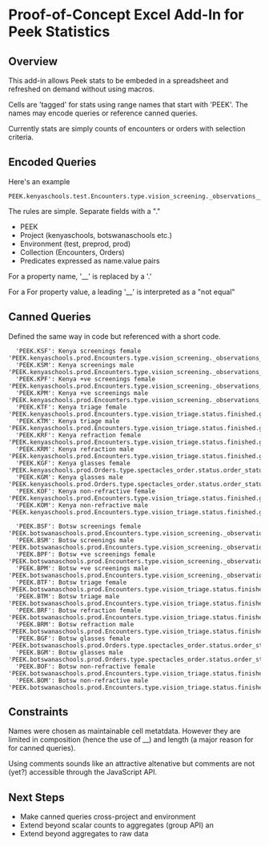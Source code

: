 # Proof-of-Concept Excel Add-In for Peek Statistics

## Overview
This add-in allows Peek stats to be embeded in a spreadsheet and refreshed on demand without using macros.

Cells are 'tagged' for stats using range names that start with 'PEEK'. The names may encode queries or reference canned queries.

Currently stats are simply counts of encounters or orders with selection criteria.

## Encoded Queries

Here's an example

    PEEK.kenyaschools.test.Encounters.type.vision_screening._observations__gender.female
  
The rules are simple. Separate fields with a "."

* PEEK
* Project (kenyaschools, botswanaschools etc.)
* Environment (test, preprod, prod)
* Collection (Encounters, Orders)
* Predicates expressed as name.value pairs

For a property name, '__' is replaced by a '.'

For a For property value, a leading '__' is interpreted as a "not equal"


## Canned Queries

Defined the same way in code but referenced with a short code.


      'PEEK.KSF': Kenya screenings female     'PEEK.kenyaschools.prod.Encounters.type.vision_screening._observations__gender.female',
      'PEEK.KSM': Kenya screenings male       'PEEK.kenyaschools.prod.Encounters.type.vision_screening._observations__gender.male',
      'PEEK.KPF': Kenya +ve screenings female 'PEEK.kenyaschools.prod.Encounters.type.vision_screening._observations__gender.female._observations__healthy_eyes.false',
      'PEEK.KPM': Kenya +ve screenings male   'PEEK.kenyaschools.prod.Encounters.type.vision_screening._observations__gender.male._observations__healthy_eyes.false',
      'PEEK.KTF': Kenya triage female         'PEEK.kenyaschools.prod.Encounters.type.vision_triage.status.finished.gender.female',
      'PEEK.KTM': Kenya triage male           'PEEK.kenyaschools.prod.Encounters.type.vision_triage.status.finished.gender.male',
      'PEEK.KRF': Kenya refraction female     'PEEK.kenyaschools.prod.Encounters.type.vision_triage.status.finished.gender.female._observations__triage_outcome_refraction.__triage_outcome_refraction_none',
      'PEEK.KRM': Kenya refraction male       'PEEK.kenyaschools.prod.Encounters.type.vision_triage.status.finished.gender.male._observations__triage_outcome_refraction.__triage_outcome_refraction_none',
      'PEEK.KGF': Kenya glasses female        'PEEK.kenyaschools.prod.Orders.type.spectacles_order.status.order_status_dispensed.gender.female',
      'PEEK.KGM': Kenya glasses male          'PEEK.kenyaschools.prod.Orders.type.spectacles_order.status.order_status_dispensed.gender.male',
      'PEEK.KOF': Kenya non-refractive female 'PEEK.kenyaschools.prod.Encounters.type.vision_triage.status.finished.gender.female._observations__healthy_eyes.false._observations__triage_outcome_refraction.triage_outcome_refraction_none',
      'PEEK.KOM': Kenya non-refractive male   'PEEK.kenyaschools.prod.Encounters.type.vision_triage.status.finished.gender.male._observations__healthy_eyes.false._observations__triage_outcome_refraction.triage_outcome_refraction_none',
  
      'PEEK.BSF': Botsw screenings female     'PEEK.botswanaschools.prod.Encounters.type.vision_screening._observations__gender.female',
      'PEEK.BSM': Botsw screenings male       'PEEK.botswanaschools.prod.Encounters.type.vision_screening._observations__gender.male',
      'PEEK.BPF': Botsw +ve screenings female 'PEEK.botswanaschools.prod.Encounters.type.vision_screening._observations__gender.female._observations__healthy_eyes.false',
      'PEEK.BPM': Botsw +ve screenings male   'PEEK.botswanaschools.prod.Encounters.type.vision_screening._observations__gender.male._observations__healthy_eyes.false',
      'PEEK.BTF': Botsw triage female         'PEEK.botswanaschools.prod.Encounters.type.vision_triage.status.finished.gender.female',
      'PEEK.BTM': Botsw triage male           'PEEK.botswanaschools.prod.Encounters.type.vision_triage.status.finished.gender.male',
      'PEEK.BRF': Botsw refraction female     'PEEK.botswanaschools.prod.Encounters.type.vision_triage.status.finished.gender.female._observations__triage_outcome_refraction.__triage_outcome_refraction_none',
      'PEEK.BRM': Botsw refraction male       'PEEK.botswanaschools.prod.Encounters.type.vision_triage.status.finished.gender.male._observations__triage_outcome_refraction.__triage_outcome_refraction_none',
      'PEEK.BGF': Botsw glasses female        'PEEK.botswanaschools.prod.Orders.type.spectacles_order.status.order_status_dispensed.gender.female',
      'PEEK.BGM': Botsw glasses male          'PEEK.botswanaschools.prod.Orders.type.spectacles_order.status.order_status_dispensed.gender.male',
      'PEEK.BOF': Botsw non-refractive female 'PEEK.botswanaschools.prod.Encounters.type.vision_triage.status.finished.gender.female._observations__healthy_eyes.false._observations__triage_outcome_refraction.triage_outcome_refraction_none',
      'PEEK.BOM': Botsw non-refractive male   'PEEK.botswanaschools.prod.Encounters.type.vision_triage.status.finished.gender.male._observations__healthy_eyes.false._observations__triage_outcome_refraction.triage_outcome_refraction_none'

## Constraints

Names were chosen as maintainable cell metatdata. However they are limited in composition (hence the use of __) and length (a major reason for for canned queries).

Using comments sounds like an attractive altenative but comments are not (yet?) accessible through the JavaScript API.

## Next Steps

* Make canned queries cross-project and environment
* Extend beyond scalar counts to aggregates (group API) an
* Extend beyond aggregates to raw data



